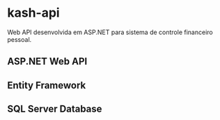 # kash-api

Web API desenvolvida em ASP.NET para sistema de controle financeiro pessoal.

## ASP.NET Web API

## Entity Framework

## SQL Server Database

